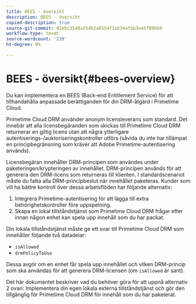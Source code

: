 ```yaml
---
title: BEES - översikt
description: BEES - översikt
copied-description: true
source-git-commit: 02ebc3548a254b2a6554f1ab34afbb3ea5f09bb8
workflow-type: tm+mt
source-wordcount: '239'
ht-degree: 0%

---
```


# BEES - översikt{#bees-overview}

Du kan implementera en BEES (Back-end Entitlement Service) för att tillhandahålla anpassade berättiganden för din DRM-åtgärd i Primetime Cloud.

Primetime Cloud DRM använder anonym licensleverans som standard. Det innebär att alla licensbegäranden som skickas till Primetime Cloud DRM returnerar en giltig licens utan att några ytterligare autentiserings-/auktoriseringskontroller utförs (såvida du inte har tillämpat en principbegränsning som kräver att Adobe Primetime-autentisering används).

Licensbegäran innehåller DRM-principen som användes under paketeringen/krypteringen av innehållet. DRM-principen används för att generera den DRM-licens som returneras till klienten. I standardscenariot måste du fatta alla DRM-principbeslut när innehållet paketeras. Kunder som vill ha bättre kontroll över dessa arbetsflöden har följande alternativ:

1. Integrera Primetime-autentisering för att lägga till extra behörighetskontroller före uppspelning.
1. Skapa en lokal tillståndstjänst som Primetime Cloud DRM frågar efter innan någon enhet kan spela upp innehåll som du har packat.

Din lokala tillståndstjänst måste ge ett svar till Primetime Cloud DRM som innehåller följande två datadelar:

* `isAllowed`
* `drmPolicyToUse`

Dessa avgör om en enhet får spela upp innehållet och vilken DRM-princip som ska användas för att generera DRM-licensen (om `isAllowed` är sant).

Det här dokumentet beskriver vad du behöver göra för att uppnå alternativ 2 ovan: Implementera din egen lokala externa tillståndstjänst och gör den tillgänglig för Primetime Cloud DRM för innehåll som du har paketerat.
